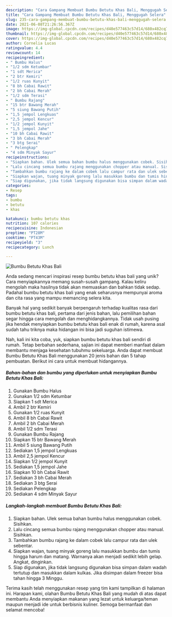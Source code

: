 ```yaml
---
description: "Cara Gampang Membuat Bumbu Betutu Khas Bali, Menggugah Selera"
title: "Cara Gampang Membuat Bumbu Betutu Khas Bali, Menggugah Selera"
slug: 235-cara-gampang-membuat-bumbu-betutu-khas-bali-menggugah-selera
date: 2021-06-08T21:26:56.367Z
image: https://img-global.cpcdn.com/recipes/d40e577463c57d14/680x482cq70/bumbu-betutu-khas-bali-foto-resep-utama.jpg
thumbnail: https://img-global.cpcdn.com/recipes/d40e577463c57d14/680x482cq70/bumbu-betutu-khas-bali-foto-resep-utama.jpg
cover: https://img-global.cpcdn.com/recipes/d40e577463c57d14/680x482cq70/bumbu-betutu-khas-bali-foto-resep-utama.jpg
author: Cornelia Lucas
ratingvalue: 4.4
reviewcount: 14
recipeingredient:
- " Bumbu Halus"
- "1/2 sdm Ketumbar"
- "1 sdt Merica"
- "2 btr Kemiri"
- "1/2 ruas Kunyit"
- "8 bh Cabai Rawit"
- "2 bh Cabai Merah"
- "1/2 sdm Terasi"
- " Bumbu Rajang"
- "15 btr Bawang Merah"
- "5 siung Bawang Putih"
- "1,5 jempol Lengkuas"
- "2,5 jempol Kencur"
- "1/2 jempol Kunyit"
- "1,5 jempol Jahe"
- "10 bh Cabai Rawit"
- "3 bh Cabai Merah"
- "3 btg Serai"
- " Pelengkap"
- "4 sdm Minyak Sayur"
recipeinstructions:
- "Siapkan bahan. Ulek semua bahan bumbu halus menggunakan cobek. Sisihkan."
- "Lalu cincang semua bumbu rajang menggunakan chopper atau manual. Sisihkan."
- "Tambahkan bumbu rajang ke dalam cobek lalu campur rata dan ulek sebentar."
- "Siapkan wajan, tuang minyak goreng lalu masukkan bumbu dan tumis hingga harum dan matang. Warnanya akan menjadi sedikit lebih gelap. Angkat, dinginkan."
- "Siap digunakan, jika tidak langsung digunakan bisa simpan dalam wadah tertutup dan masukkan dalam kulkas. Jika disimpan dalam freezer bisa tahan hingga 3 Minggu."
categories:
- Resep
tags:
- bumbu
- betutu
- khas

katakunci: bumbu betutu khas 
nutrition: 107 calories
recipecuisine: Indonesian
preptime: "PT28M"
cooktime: "PT43M"
recipeyield: "3"
recipecategory: Lunch

---
```



![Bumbu Betutu Khas Bali](https://img-global.cpcdn.com/recipes/d40e577463c57d14/680x482cq70/bumbu-betutu-khas-bali-foto-resep-utama.jpg)

Anda sedang mencari inspirasi resep bumbu betutu khas bali yang unik? Cara menyiapkannya memang susah-susah gampang. Kalau keliru mengolah maka hasilnya tidak akan memuaskan dan bahkan tidak sedap. Padahal bumbu betutu khas bali yang enak seharusnya mempunyai aroma dan cita rasa yang mampu memancing selera kita.



Banyak hal yang sedikit banyak berpengaruh terhadap kualitas rasa dari bumbu betutu khas bali, pertama dari jenis bahan, lalu pemilihan bahan segar hingga cara mengolah dan menghidangkannya. Tidak usah pusing jika hendak menyiapkan bumbu betutu khas bali enak di rumah, karena asal sudah tahu triknya maka hidangan ini bisa jadi suguhan istimewa.


Nah, kali ini kita coba, yuk, siapkan bumbu betutu khas bali sendiri di rumah. Tetap berbahan sederhana, sajian ini dapat memberi manfaat dalam membantu menjaga kesehatan tubuhmu sekeluarga. Anda dapat membuat Bumbu Betutu Khas Bali menggunakan 20 jenis bahan dan 5 tahap pembuatan. Berikut ini cara untuk membuat hidangannya.

<!--inarticleads1-->

##### Bahan-bahan dan bumbu yang diperlukan untuk menyiapkan Bumbu Betutu Khas Bali:

1. Gunakan  Bumbu Halus
1. Gunakan 1/2 sdm Ketumbar
1. Siapkan 1 sdt Merica
1. Ambil 2 btr Kemiri
1. Gunakan 1/2 ruas Kunyit
1. Ambil 8 bh Cabai Rawit
1. Ambil 2 bh Cabai Merah
1. Ambil 1/2 sdm Terasi
1. Gunakan  Bumbu Rajang
1. Siapkan 15 btr Bawang Merah
1. Ambil 5 siung Bawang Putih
1. Sediakan 1,5 jempol Lengkuas
1. Ambil 2,5 jempol Kencur
1. Siapkan 1/2 jempol Kunyit
1. Sediakan 1,5 jempol Jahe
1. Siapkan 10 bh Cabai Rawit
1. Sediakan 3 bh Cabai Merah
1. Sediakan 3 btg Serai
1. Sediakan  Pelengkap
1. Sediakan 4 sdm Minyak Sayur




<!--inarticleads2-->

##### Langkah-langkah membuat Bumbu Betutu Khas Bali:

1. Siapkan bahan. Ulek semua bahan bumbu halus menggunakan cobek. Sisihkan.
1. Lalu cincang semua bumbu rajang menggunakan chopper atau manual. Sisihkan.
1. Tambahkan bumbu rajang ke dalam cobek lalu campur rata dan ulek sebentar.
1. Siapkan wajan, tuang minyak goreng lalu masukkan bumbu dan tumis hingga harum dan matang. Warnanya akan menjadi sedikit lebih gelap. Angkat, dinginkan.
1. Siap digunakan, jika tidak langsung digunakan bisa simpan dalam wadah tertutup dan masukkan dalam kulkas. Jika disimpan dalam freezer bisa tahan hingga 3 Minggu.




Terima kasih telah menggunakan resep yang tim kami tampilkan di halaman ini. Harapan kami, olahan Bumbu Betutu Khas Bali yang mudah di atas dapat membantu Anda menyiapkan makanan yang lezat untuk keluarga/teman maupun menjadi ide untuk berbisnis kuliner. Semoga bermanfaat dan selamat mencoba!
